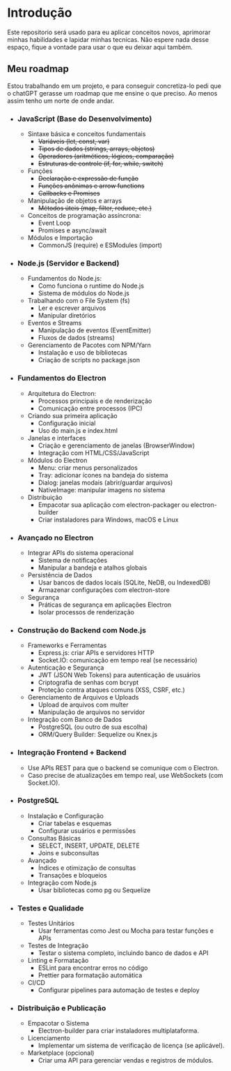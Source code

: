# Introdução

Este repositorio será usado para eu aplicar conceitos novos, aprimorar minhas habilidades e lapidar minhas tecnicas. Não espere nada desse espaço, fique a vontade para usar o que eu deixar aqui também.

## Meu roadmap

Estou trabalhando em um projeto, e para conseguir concretiza-lo pedi que o chatGPT gerasse um roadmap que me ensine o que preciso. Ao menos assim tenho um norte de onde andar.

- ### JavaScript (Base do Desenvolvimento)

  - Sintaxe básica e conceitos fundamentais
    - ~~Variáveis (let, const, var)~~
    - ~~Tipos de dados (strings, arrays, objetos)~~
    - ~~Operadores (aritméticos, lógicos, comparação)~~
    - ~~Estruturas de controle (if, for, while, switch)~~
  - Funções
    - ~~Declaração e expressão de função~~
    - ~~Funções anônimas e arrow functions~~
    - ~~Callbacks e Promises~~
  - Manipulação de objetos e arrays
    - ~~Métodos úteis (map, filter, reduce, etc.)~~
  - Conceitos de programação assíncrona:
    - Event Loop
    - Promises e async/await
  - Módulos e Importação
    - CommonJS (require) e ESModules (import)

- ### Node.js (Servidor e Backend)

  - Fundamentos do Node.js:
    - Como funciona o runtime do Node.js
    - Sistema de módulos do Node.js
  - Trabalhando com o File System (fs)
    - Ler e escrever arquivos
    - Manipular diretórios
  - Eventos e Streams
    - Manipulação de eventos (EventEmitter)
    - Fluxos de dados (streams)
  - Gerenciamento de Pacotes com NPM/Yarn
    - Instalação e uso de bibliotecas
    - Criação de scripts no package.json

- ### Fundamentos do Electron

  - Arquitetura do Electron:
    - Processos principais e de renderização
    - Comunicação entre processos (IPC)
  - Criando sua primeira aplicação
    - Configuração inicial
    - Uso do main.js e index.html
  - Janelas e interfaces
    - Criação e gerenciamento de janelas (BrowserWindow)
    - Integração com HTML/CSS/JavaScript
  - Módulos do Electron
    - Menu: criar menus personalizados
    - Tray: adicionar ícones na bandeja do sistema
    - Dialog: janelas modais (abrir/guardar arquivos)
    - NativeImage: manipular imagens no sistema
  - Distribuição
    - Empacotar sua aplicação com electron-packager ou electron-builder
    - Criar instaladores para Windows, macOS e Linux

- ### Avançado no Electron

  - Integrar APIs do sistema operacional
    - Sistema de notificações
    - Manipular a bandeja e atalhos globais
  - Persistência de Dados
    - Usar bancos de dados locais (SQLite, NeDB, ou IndexedDB)
    - Armazenar configurações com electron-store
  - Segurança
    - Práticas de segurança em aplicações Electron
    - Isolar processos de renderização

- ### Construção do Backend com Node.js

  - Frameworks e Ferramentas
    - Express.js: criar APIs e servidores HTTP
    - Socket.IO: comunicação em tempo real (se necessário)
  - Autenticação e Segurança
    - JWT (JSON Web Tokens) para autenticação de usuários
    - Criptografia de senhas com bcrypt
    - Proteção contra ataques comuns (XSS, CSRF, etc.)
  - Gerenciamento de Arquivos e Uploads
    - Upload de arquivos com multer
    - Manipulação de arquivos no servidor
  - Integração com Banco de Dados
    - PostgreSQL (ou outro de sua escolha)
    - ORM/Query Builder: Sequelize ou Knex.js

- ### Integração Frontend + Backend

  - Use APIs REST para que o backend se comunique com o Electron.
  - Caso precise de atualizações em tempo real, use WebSockets (com Socket.IO).

- ### PostgreSQL

  - Instalação e Configuração
    - Criar tabelas e esquemas
    - Configurar usuários e permissões
  - Consultas Básicas
    - SELECT, INSERT, UPDATE, DELETE
    - Joins e subconsultas
  - Avançado
    - Índices e otimização de consultas
    - Transações e bloqueios
  - Integração com Node.js
    - Usar bibliotecas como pg ou Sequelize

- ### Testes e Qualidade

  - Testes Unitários
    - Usar ferramentas como Jest ou Mocha para testar funções e APIs
  - Testes de Integração
    - Testar o sistema completo, incluindo banco de dados e API
  - Linting e Formatação
    - ESLint para encontrar erros no código
    - Prettier para formatação automática
  - CI/CD
    - Configurar pipelines para automação de testes e deploy

- ### Distribuição e Publicação

  - Empacotar o Sistema
    - Electron-builder para criar instaladores multiplataforma.
  - Licenciamento
    - Implementar um sistema de verificação de licença (se aplicável).
  - Marketplace (opcional)
    - Criar uma API para gerenciar vendas e registros de módulos.
